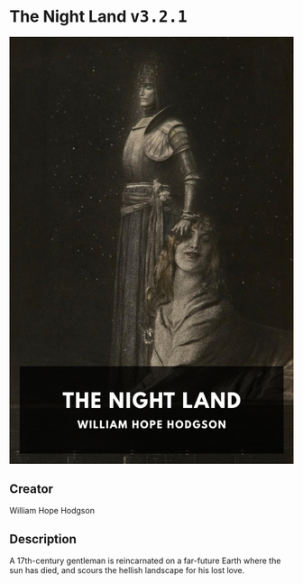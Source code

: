 
# The Night Land <kbd>v3.2.1</kbd>

<center>
  <img src="./cover-1024.jpg"/>
</center>

## Creator
William Hope Hodgson

## Description
A 17th-century gentleman is reincarnated on a far-future Earth where the sun has died, and scours the hellish landscape for his lost love.
